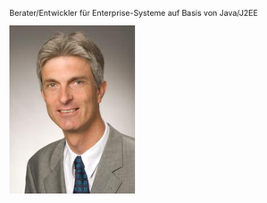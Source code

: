 

Berater/Entwickler für Enterprise-Systeme auf Basis von Java/J2EE

![Axel Müller](axel_mueller_20130810.jpg)

